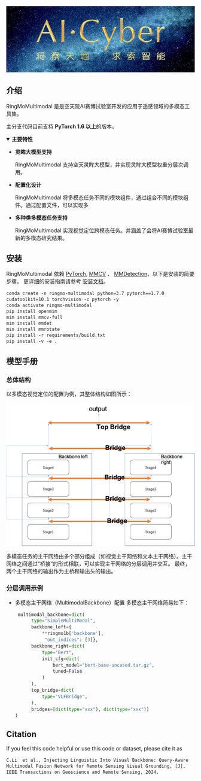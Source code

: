 <div align="center">
  <img src="resources/ringmo.jpg" width="800"/>
</div>



## 介绍

RingMoMultimodal 是是空天院AI赛博试验室开发的应用于遥感领域的多模态工具集。

主分支代码目前支持 **PyTorch 1.6 以上**的版本。

<details open>
<summary><b>主要特性</b></summary>

- **灵眸大模型支持**

  RingMoMultimodal 支持空天灵眸大模型，并实现灵眸大模型权重分层次调用。

- **配置化设计**

  RingMoMultimodal 将多模态任务不同的模块组件，通过组合不同的模块组件。通过配置文件，可以实现多

- **多种类多模态任务支持**

  RingMoMultimodal 实现视觉定位跨模态任务。并涵盖了会将AI赛博试验室最新的多模态研究结果。

</details>

## 安装

RingMoMultimodal 依赖 [PyTorch](https://pytorch.org/), [MMCV](https://github.com/open-mmlab/mmcv) 、 [MMDetection](https://github.com/open-mmlab/mmdetection)，以下是安装的简要步骤。
更详细的安装指南请参考 [安装文档](https://mmrotate.readthedocs.io/zh_CN/latest/install.html)。

```shell
conda create -n ringmo-multimodal python=3.7 pytorch==1.7.0 cudatoolkit=10.1 torchvision -c pytorch -y
conda activate ringmo-multimodal
pip install openmim
mim install mmcv-full
mim install mmdet
min install mmrotate
pip install -r requirements/build.txt
pip install -v -e .
```

## 模型手册

### 总体结构
以多模态视觉定位的配置为例，其整体结构如图所示：

<div align="center">
  <img src="resources/mutimodal_backbone.png" width="600"/>
</div>

多模态任务的主干网络由多个部分组成（如视觉主干网络和文本主干网络）。主干网络之间通过“桥接”的形式相联，可以实现主干网络的分层调用并交互。
最终，两个主干网络的输出作为主桥和输出头的输出。

### 分层调用示例

- 多模态主干网络（MultimodalBackbone）配置 
  多模态主干网络简易如下：
  ```python
   multimodal_backbone=dict(
        type="SimpleMultiModal",
        backbone_left={
            **ringmo1b['backbone'],
             "out_indices": [3]},
        backbone_right=dict(
            type="Bert",
            init_cfg=dict(
                bert_model="bert-base-uncased.tar.gz",
                tuned=False
            )
        ),
        top_bridge=dict(
            type="VLFBridge",
        ),
        bridges=[dict(type="xxx"), dict(type="xxx")]
  )
  ```
## Citation
If you feel this code helpful or use this code or dataset, please cite it as
```
C.Li  et al., Injecting Linguistic Into Visual Backbone: Query-Aware Multimodal Fusion Network for Remote Sensing Visual Grounding, [J]. IEEE Transactions on Geoscience and Remote Sensing, 2024.
```

